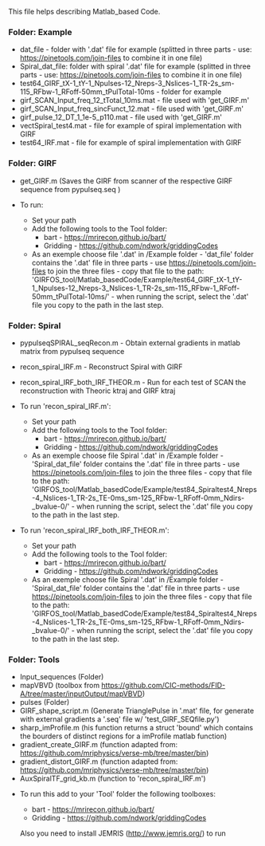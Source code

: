 This file helps describing Matlab_based Code.

 
### Folder: Example
  - dat_file - folder with '.dat' file for example (splitted in three parts - use: https://pinetools.com/join-files to combine it in one file)
  - Spiral_dat_file: folder with spiral '.dat' file for example (splitted in three parts - use: https://pinetools.com/join-files to combine it in one file)
  - test64_GIRF_tX-1_tY-1_Npulses-12_Nreps-3_Nslices-1_TR-2s_sm-115_RFbw-1_RFoff-50mm_tPulTotal-10ms - folder for example
  - girf_SCAN_Input_freq_12_tTotal_10ms.mat - file used with 'get_GIRF.m'
  - girf_SCAN_Input_freq_sincFunct_12.mat - file used with 'get_GIRF.m'
  - girf_pulse_12_DT_1_1e-5_p110.mat - file used with 'get_GIRF.m'
  - vectSpiral_test4.mat - file for example of spiral implementation with GIRF
  - test64_IRF.mat - file for example of spiral implementation with GIRF
  
### Folder: GIRF
  - get_GIRF.m (Saves the GIRF from scanner of the respective GIRF sequence from pypulseq.seq )
  
  - To run:
      - Set your path
      - Add the following tools to the Tool folder:
          - bart - https://mrirecon.github.io/bart/
          - Gridding - https://github.com/ndwork/griddingCodes
      - As an exemple choose file '.dat' in /Example folder
            - 'dat_file' folder contains the '.dat' file in three parts
            - use https://pinetools.com/join-files to join the three files
            - copy that file to the path: 'GIRFOS_tool/Matlab_basedCode/Example/test64_GIRF_tX-1_tY-1_Npulses-12_Nreps-3_Nslices-1_TR-2s_sm-115_RFbw-1_RFoff-         
                                              50mm_tPulTotal-10ms/'
            - when running the script, select the '.dat' file you copy to the path in the last step.                                              
  
### Folder: Spiral
  - pypulseqSPIRAL_seqRecon.m - Obtain external gradients in matlab matrix from pypulseq sequence
  - recon_spiral_IRF.m - Reconstruct Spiral with GIRF
  - recon_spiral_IRF_both_IRF_THEOR.m - Run for each test of SCAN the reconstruction with Theoric ktraj and GIRF ktraj
  
  - To run 'recon_spiral_IRF.m':
      - Set your path
      - Add the following tools to the Tool folder:
          - bart - https://mrirecon.github.io/bart/
          - Gridding - https://github.com/ndwork/griddingCodes
      - As an exemple choose file Spiral '.dat' in /Example folder
            - 'Spiral_dat_file' folder contains the '.dat' file in three parts
            - use https://pinetools.com/join-files to join the three files
            - copy that file to the path: 'GIRFOS_tool/Matlab_basedCode/Example/test84_Spiraltest4_Nreps-4_Nslices-1_TR-2s_TE-0ms_sm-125_RFbw-1_RFoff-0mm_Ndirs-
                                              _bvalue-0/'
            - when running the script, select the '.dat' file you copy to the path in the last step.
  
  - To run 'recon_spiral_IRF_both_IRF_THEOR.m':
      - Set your path
      - Add the following tools to the Tool folder:
          - bart - https://mrirecon.github.io/bart/
          - Gridding - https://github.com/ndwork/griddingCodes
      - As an exemple choose file Spiral '.dat' in /Example folder
            - 'Spiral_dat_file' folder contains the '.dat' file in three parts
            - use https://pinetools.com/join-files to join the three files
            - copy that file to the path: 'GIRFOS_tool/Matlab_basedCode/Example/test84_Spiraltest4_Nreps-4_Nslices-1_TR-2s_TE-0ms_sm-125_RFbw-1_RFoff-0mm_Ndirs-
                                              _bvalue-0/'
            - when running the script, select the '.dat' file you copy to the path in the last step.
            
### Folder: Tools
  - Input_sequences (Folder)
  - mapVBVD (toolbox from https://github.com/CIC-methods/FID-A/tree/master/inputOutput/mapVBVD)
  - pulses (Folder)
  - GIRF_shape_script.m (Generate TrianglePulse in '.mat' file, for generate with external gradients a '.seq' file w/ 'test_GIRF_SEQfile.py')
  - sharp_imProfile.m (his function returns a struct 'bound' which contains the bourders of distinct regions for a imProfile matlab function)
  - gradient_create_GIRF.m (function adapted from: https://github.com/mriphysics/verse-mb/tree/master/bin)
  - gradient_distort_GIRF.m (function adapted from: https://github.com/mriphysics/verse-mb/tree/master/bin)
  - AuxSpiralTF_grid_kb.m (function to 'recon_spiral_IRF.m')


* To run this add to your 'Tool' folder the following toolboxes:
  - bart - https://mrirecon.github.io/bart/
  - Gridding - https://github.com/ndwork/griddingCodes
 
  
  Also you need to install JEMRIS (http://www.jemris.org/) to run 
